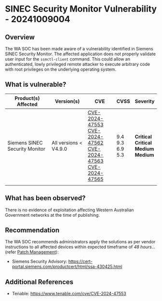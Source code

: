 # SINEC Security Monitor Vulnerability - 20241009004

## Overview

The WA SOC has been made aware of a vulnerability identified in Siemens SINEC Security Monitor. The affected application does not properly validate user input for the `ssmctl-client` command. This could allow an authenticated, lowly privileged remote attacker to execute arbitrary code with root privileges on the underlying operating system.

## What is vulnerable?

| Product(s) Affected            | Version(s)             | CVE                                                                                                                                                                                                                                                                                | CVSS                           | Severity                                                     |
| ------------------------------ | ---------------------- | ---------------------------------------------------------------------------------------------------------------------------------------------------------------------------------------------------------------------------------------------------------------------------------- | ------------------------------ | ------------------------------------------------------------ |
| Siemens SINEC Security Monitor | All versions \< V4.9.0 | [CVE-2024-47553](https://nvd.nist.gov/vuln/detail/CVE-2024-47553) <br>[CVE-2024-47562](https://nvd.nist.gov/vuln/detail/CVE-2024-47562) <br>[CVE-2024-47563](https://nvd.nist.gov/vuln/detail/CVE-2024-47563)<br>[CVE-2024-47565](https://nvd.nist.gov/vuln/detail/CVE-2024-47565) | 9.4 <br> 9.3 <br> 6.9 <br> 5.3 | **Critical** <br> **Critical** <br> **Medium**<br>**Medium** |
|                                |                        |                                                                                                                                                                                                                                                                                    |                                |                                                              |

## What has been observed?

There is no evidence of exploitation affecting Western Australian Government networks at the time of publishing.

## Recommendation

The WA SOC recommends administrators apply the solutions as per vendor instructions to all affected devices within expected timeframe of *48 hours...* (refer [Patch Management](../guidelines/patch-management.md)):

- Siemens Security Advisory: <https://cert-portal.siemens.com/productcert/html/ssa-430425.html>

## Additional References

- Tenable: <https://www.tenable.com/cve/CVE-2024-47553>
